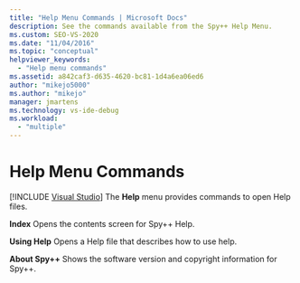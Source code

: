 ```yaml
---
title: "Help Menu Commands | Microsoft Docs"
description: See the commands available from the Spy++ Help Menu.
ms.custom: SEO-VS-2020
ms.date: "11/04/2016"
ms.topic: "conceptual"
helpviewer_keywords:
  - "Help menu commands"
ms.assetid: a842caf3-d635-4620-bc81-1d4a6ea06ed6
author: "mikejo5000"
ms.author: "mikejo"
manager: jmartens
ms.technology: vs-ide-debug
ms.workload:
  - "multiple"
---
```

# Help Menu Commands

 [!INCLUDE [Visual Studio](~/includes/applies-to-version/vs-not-mac.md)]
The **Help** menu provides commands to open Help files.

 **Index**
 Opens the contents screen for Spy++ Help.

 **Using Help**
 Opens a Help file that describes how to use help.

 **About Spy++**
 Shows the software version and copyright information for Spy++.